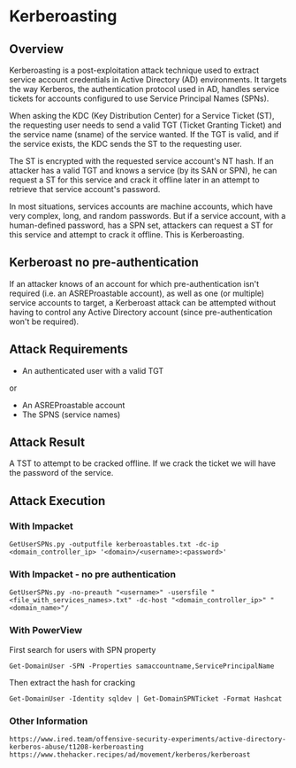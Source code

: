 # Kerberoasting

## Overview

Kerberoasting is a post-exploitation attack technique used to extract service account credentials in Active Directory (AD) environments. It targets the way Kerberos, the authentication protocol used in AD, handles service tickets for accounts configured to use Service Principal Names (SPNs).

When asking the KDC (Key Distribution Center) for a Service Ticket (ST), the requesting user needs to send a valid TGT (Ticket Granting Ticket) and the service name (sname) of the service wanted. If the TGT is valid, and if the service exists, the KDC sends the ST to the requesting user.

The ST is encrypted with the requested service account's NT hash. If an attacker has a valid TGT and knows a service (by its SAN or SPN), he can request a ST for this service and crack it offline later in an attempt to retrieve that service account's password.

In most situations, services accounts are machine accounts, which have very complex, long, and random passwords. But if a service account, with a human-defined password, has a SPN set, attackers can request a ST for this service and attempt to crack it offline. This is Kerberoasting.

## Kerberoast no pre-authentication

If an attacker knows of an account for which pre-authentication isn't required (i.e. an ASREProastable account), as well as one (or multiple) service accounts to target, a Kerberoast attack can be attempted without having to control any Active Directory account (since pre-authentication won't be required).


## Attack Requirements

- An authenticated user with a valid TGT

or

- An ASREProastable account
- The SPNS (service names)

## Attack Result

A TST to attempt to be cracked offline. If we crack the ticket we will have the password of the service.


## Attack Execution

### With Impacket

```
GetUserSPNs.py -outputfile kerberoastables.txt -dc-ip <domain_controller_ip> '<domain>/<username>:<password>'
```

### With Impacket  - no pre authentication

```
GetUserSPNs.py -no-preauth "<username>" -usersfile "<file_with_services_names>.txt" -dc-host "<domain_controller_ip>" "<domain_name>"/
```


### With PowerView

First search for users with SPN property

    Get-DomainUser -SPN -Properties samaccountname,ServicePrincipalName 

Then extract the hash for cracking

    Get-DomainUser -Identity sqldev | Get-DomainSPNTicket -Format Hashcat

### Other Information

    https://www.ired.team/offensive-security-experiments/active-directory-kerberos-abuse/t1208-kerberoasting
    https://www.thehacker.recipes/ad/movement/kerberos/kerberoast